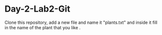 # Day-2-Lab2-Git

Clone this repository, add a new file and name it "plants.txt" and inside it fill in the name of the plant that you like .
